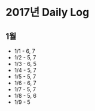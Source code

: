 # 2017년 Daily Log
## 1월
* 1/1 - 6, 7
* 1/2 - 5, 7
* 1/3 - 6, 5
* 1/4 - 5, 7
* 1/5 - 5, 7
* 1/6 - 6, 7
* 1/7 - 5, 7
* 1/8 - 5, 6
* 1/9 - 5
